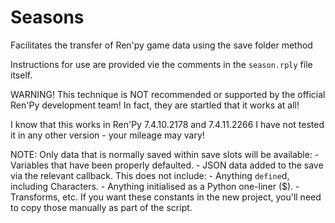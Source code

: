 # Seasons
Facilitates the transfer of Ren'py game data using the save folder method

Instructions for use are provided vie the comments in the `season.rply` file itself.

WARNING! This technique is NOT recommended or supported by the official Ren'Py development team!
         In fact, they are startled that it works at all!

I know that this works in Ren'Py 7.4.10.2178 and 7.4.11.2266
I have not tested it in any other version - your mileage may vary!

NOTE: Only data that is normally saved within save slots will be available:
      - Variables that have been properly defaulted.
      - JSON data added to the save via the relevant callback.
      This does not include:
      - Anything `define`d, including Characters.
      - Anything initialised as a Python one-liner ($).
      - Transforms, etc.
      If you want these constants in the new project, you'll need to copy those manually as part of the script.

